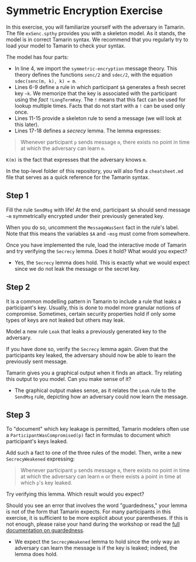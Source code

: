 # Symmetric Encryption Exercise

In this exercise, you will familiarize yourself with the adversary in Tamarin.
The file `exSenc.spthy` provides you with a skeleton model.
As it stands, the model is in correct Tamarin syntax.
We recommend that you regularly try to load your model to Tamarin to check your syntax.

The model has four parts:

- In line 4, we import the `symmetric-encryption` message theory.
This theory defines the functions `senc/2` and `sdec/2`, with the equation `sdec(senc(m, k), k) = m`.
- Lines 6-9 define a rule in which participant `$A` generates a fresh secret key `~k`.
We memorize that the key is associated with the participant using the *fact* `!LongTermKey`.
The `!` means that this fact can be used for lookup multiple times.
Facts that do not start with a `!` can be used only once.
- Lines 11-15 provide a skeleton rule to send a message (we will look at this later).
- Lines 17-18 defines a *secrecy* lemma.
The lemma expresses:

> Whenever participant `p` sends message `m`, there exists no point in time at which the adversary can learn `m`.

`K(m)` is the fact that expresses that the adversary knows `m`.

In the top-level folder of this repository, you will also find a `cheatsheet.md` file that serves as a quick reference for the Tamarin syntax.

## Step 1

Fill the rule `SendMsg` with life!
At the end, participant `$A` should send message `~m` symmetrically encrypted under their previously generated key.

When you do so, uncomment the `MessageWasSent` fact in the rule's label.
Note that this means the variables `$A` and `~msg` must come from somewhere.

Once you have implemented the rule, load the interactive mode of Tamarin and try verifying the `Secrecy` lemma.
Does it hold?
What would you expect?

- Yes, the `Secrecy` lemma does hold. This is exactly what we would expect since we do not leak the message or the secret key.

## Step 2

It is a common modelling pattern in Tamarin to include a rule that leaks a participant's key.
Usually, this is done to model more granular notions of compromise.
Sometimes, certain security properties hold if only some types of keys are not leaked but others may leak.

Model a new rule `Leak` that leaks a previously generated key to the adversary.

If you have done so, verify the `Secrecy` lemma again.
Given that the participants key leaked, the adversary should now be able to learn the previously sent message.

Tamarin gives you a graphical output when it finds an attack.
Try relating this output to you model.
Can you make sense of it?

- The graphical output makes sense, as it relates the `Leak` rule to the `SendMsg` rule, depicting how an adversary could now learn the message.

## Step 3

To "document" which key leakage is permitted, Tamarin modelers often use a `ParticipantWasCompromised(p)` fact in formulas to document which participant's keys leaked.

Add such a fact to one of the three rules of the model.
Then, write a new `SecrecyWeakened` expressing:

> Whenever participant `p` sends message `m`, there exists no point in time at which the adversary can learn `m` or there exists a point in time at which `p`'s key leaked.

Try verifying this lemma.
Which result would you expect?

Should you see an error that involves the word "guardedness," your lemma is not of the form that Tamarin expects.
For many participants in this exercise, it is sufficient to be more explicit about your parentheses.
If this is not enough, please raise your hand during the workshop or read the [full documentation on guardedness](https://tamarin-prover.github.io/manual/master/book/007_property-specification.html#guardedness).

- We expect the `SecrecyWeakened` lemma to hold since the only way an adversary can learn the message is if the key is leaked; indeed, the lemma does hold.
